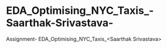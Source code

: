 # EDA_Optimising_NYC_Taxis_-Saarthak-Srivastava-
Assignment- EDA_Optimising_NYC_Taxis_&lt;Saarthak Srivastava>

